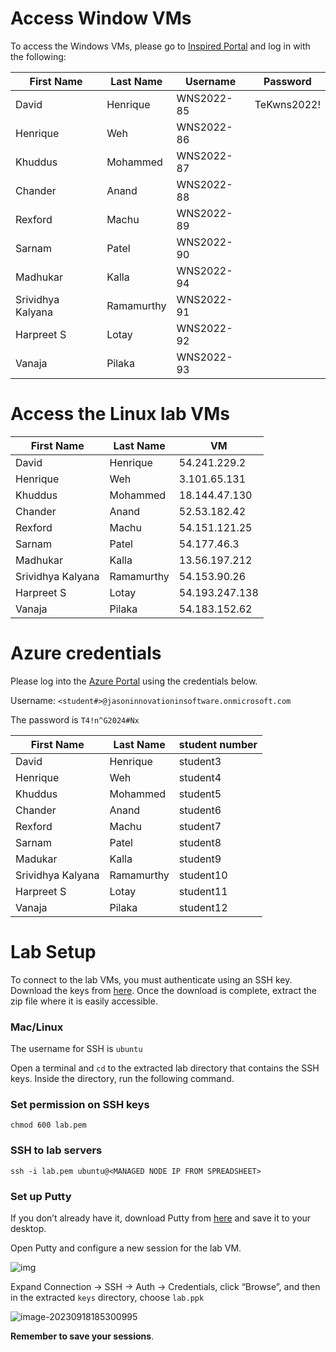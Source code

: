 # Access Window VMs
To access the Windows VMs, please go to [Inspired Portal](https://html.inspiredvlabs.com/) and log in with the following: 


| First Name        | Last Name  | Username   | Password    |
| ----------------- | ---------- | ---------- | ----------- |
| David             | Henrique   | WNS2022-85 | TeKwns2022! |
| Henrique          | Weh        | WNS2022-86 |             |
| Khuddus           | Mohammed   | WNS2022-87 |             |
| Chander           | Anand      | WNS2022-88 |             |
| Rexford           | Machu      | WNS2022-89 |             |
| Sarnam            | Patel      | WNS2022-90 |             |
| Madhukar          | Kalla      | WNS2022-94 |             |
| Srividhya Kalyana | Ramamurthy | WNS2022-91 |             |
| Harpreet S        | Lotay      | WNS2022-92 |             |
| Vanaja            | Pilaka     | WNS2022-93 |             |



# Access the Linux lab VMs

| First Name        | Last Name  | VM             |
| ----------------- | ---------- | -------------- |
| David             | Henrique   | 54.241.229.2   |
| Henrique          | Weh        | 3.101.65.131   |
| Khuddus           | Mohammed   | 18.144.47.130  |
| Chander           | Anand      | 52.53.182.42   |
| Rexford           | Machu      | 54.151.121.25  |
| Sarnam            | Patel      | 54.177.46.3    |
| Madhukar          | Kalla      | 13.56.197.212  |
| Srividhya Kalyana | Ramamurthy | 54.153.90.26   |
| Harpreet S        | Lotay      | 54.193.247.138 |
| Vanaja            | Pilaka     | 54.183.152.62  |

# Azure credentials
Please log into the [Azure Portal](http://portal.azure.com) using the credentials below. 

Username: `<student#>@jasoninnovationinsoftware.onmicrosoft.com`

The password is `T4!n^G2024#Nx`

| First Name        | Last Name  | student number |
| ----------------- | ---------- | -------------- |
| David             | Henrique   | student3       |
| Henrique          | Weh        | student4       |
| Khuddus           | Mohammed   | student5       |
| Chander           | Anand      | student6       |
| Rexford           | Machu      | student7       |
| Sarnam            | Patel      | student8       |
| Madukar           | Kalla      | student9       |
| Srividhya Kalyana | Ramamurthy | student10      |
| Harpreet S        | Lotay      | student11      |
| Vanaja            | Pilaka     | student12      |



# Lab Setup

To connect to the lab VMs, you must authenticate using an SSH key. Download the keys from [here](https://github.com/innovationinsoftware/microservices-practical/raw/refs/heads/main/keys.zip). Once the download is complete, extract the zip file where it is easily accessible.

### Mac/Linux

The username for SSH is
`ubuntu`

Open a terminal and `cd` to the extracted lab directory that contains the SSH keys. Inside the directory, run the following command.

### Set permission on SSH keys

```
chmod 600 lab.pem
```



### SSH to lab servers

```
ssh -i lab.pem ubuntu@<MANAGED NODE IP FROM SPREADSHEET>
```

### Set up Putty

If you don’t already have it, download Putty from [here](https://the.earth.li/~sgtatham/putty/latest/w64/putty.exe) and save it to your desktop.

Open Putty and configure a new session for the lab VM.

![img](https://jruels.github.io/openshift-admin/labs/openshift-deploy/images/putty-session.png)

Expand Connection -> SSH -> Auth -> Credentials, click “Browse”, and then in the extracted `keys` directory, choose `lab.ppk`

![image-20230918185300995](https://jruels.github.io/openshift-admin/labs/openshift-deploy/images/putty-auth.png)

**Remember to save your sessions**.
